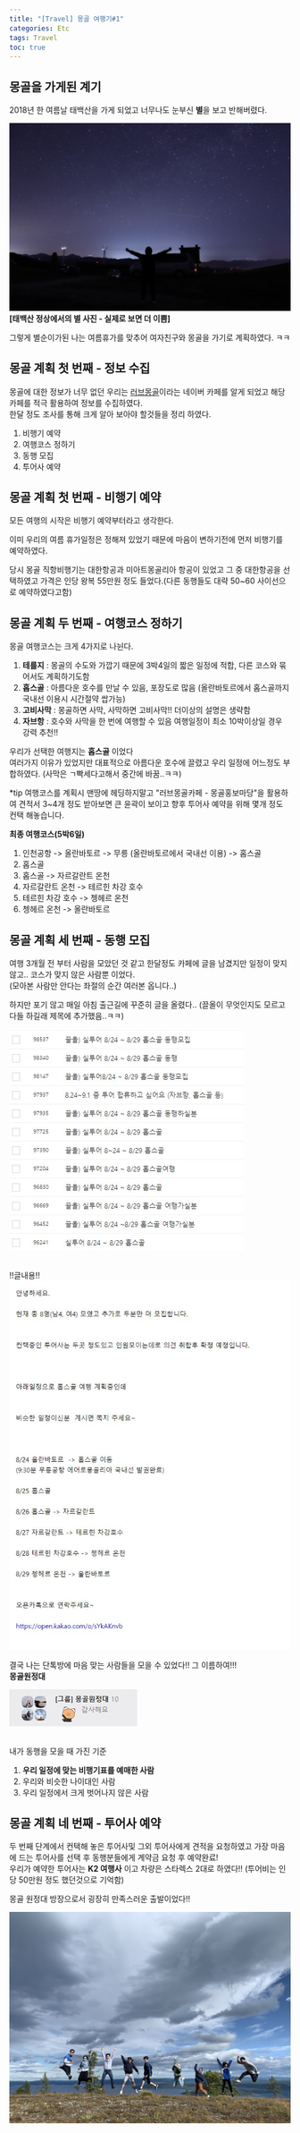 ```yaml
---
title: "[Travel] 몽골 여행기#1"
categories: Etc
tags: Travel
toc: true
---
```

## 몽골을 가게된 계기

2018년 한 여름날 태백산을 가게 되었고 너무나도 눈부신 **별**을 보고 반해버렸다. <br>

<img src="/assets/images/tra/mongolia/1526796702333.jpg"  title="태백산 정상에서의 별" ><strong> [태백산 정상에서의 별 사진 - 실제로 보면 더 이쁨] </strong>
  
그렇게 별순이가된 나는 여름휴가를 맞추어 여자친구와 몽골을 가기로 계획하였다. ㅋㅋ<br>



## 몽골 계획 첫 번째 - 정보 수집
몽골에 대한 정보가 너무 없던 우리는 [러브몽골](https://cafe.naver.com/lovemongol)이라는 네이버 카페를 알게 되었고 해당카페를 적극 활용하여 정보를 수집하였다. <br>
한달 정도 조사를 통해 크게 알아 보아야 할것들을 정리 하였다.

1. 비행기 예약
2. 여행코스 정하기
3. 동행 모집
4. 투어사 예약


## 몽골 계획 첫 번째 - 비행기 예약
모든 여행의 시작은 비행기 예약부터라고 생각한다. <br>

이미 우리의 여름 휴가일정은 정해져 있었기 때문에 마음이 변하기전에 먼저 비행기를 예약하였다. <br>

당시 몽골 직항비행기는 대한항공과 미아트몽골리아 항공이 있었고 그 중 대한항공을 선택하였고 가격은 인당 왕복 55만원 정도 들었다.(다른 동행들도 대략 50~60 사이선으로 예약하였다고함) <br>


## 몽골 계획 두 번째 - 여행코스 정하기
몽골 여행코스는 크게 4가지로 나뉜다. <br> 

1. **테를지**   : 몽골의 수도와 가깝기 때문에 3박4일의 짧은 일정에 적합, 다른 코스와 묶어서도 계획하기도함
2. **홉스골**   : 아름다운 호수를 만날 수 있음, 포장도로 많음 (올란바토르에서 홉스골까지 국내선 이용시 시간절약 쌉가능)
3. **고비사막** : 몽골하면 사막, 사막하면 고비사막!! 더이상의 설명은 생략함
4. **자브항**   : 호수와 사막을 한 번에 여행할 수 있음 여행일정이 최소 10박이상일 경우 강력 추천!!  

우리가 선택한 여행지는 **홉스골** 이었다 <br>
여러가지 이유가 있었지만 대표적으로 아름다운 호수에 끌렸고 우리 일정에 어느정도 부합하였다. (사막은 ㄱ빡세다고해서 중간에 바꿈..ㅋㅋ) <br>

*tip 여행코스를 계획시 맨땅에 헤딩하지말고 "러브몽골카페 - 몽골홍보마당"을 활용하여 견적서 3~4개 정도 받아보면 큰 윤곽이 보이고 향후 투어사 예약을 위해 몇개 정도 컨택 해놓습니다. <br>

**최종 여행코스(5박6일)**

1. 인천공항 -> 올란바토르 -> 무릉 (올란바토르에서 국내선 이용) -> 홉스골 
2. 홉스골
3. 홉스골 -> 자르갈란트 온천
4. 자르갈란트 온천 -> 테르힌 차강 호수
5. 테르힌 차강 호수 -> 쳉헤르 온천
6. 쳉헤르 온천 -> 올란바토르


## 몽골 계획 세 번째 - 동행 모집
여행 3개월 전 부터 사람을 모았던 것 같고 한달정도 카페에 글을 남겼지만 일정이 맞지 않고.. 코스가 맞지 않은 사람뿐 이었다. <br>
(모아본 사람만 안다는 좌절의 순간 여러본 옵니다..) <br>

하지만 포기 않고 매일 아침 출근길에 꾸준히 글을 올렸다.. (끌올이 무엇인지도 모르고 다들 하길래 제목에 추가했음..ㅋㅋ) <br>

<img src="/assets/images/tra/mongolia/peopleget.jpg"   >
<br><br>

!!글내용!!
<img src="/assets/images/tra/mongolia/2020-07-22 221216.jpg"   >

결국 나는 단톡방에 마음 맞는 사람들을 모을 수 있었다!! 그 이름하여!!! <br>
 **몽골원정대** <br>

<img src="/assets/images/tra/mongolia/2020-07-22 220525.jpg" > <br> <br> 


내가 동행을 모을 때 가진 기준
1. **우리 일정에 맞는 비행기표를 예매한 사람**
2. 우리와 비슷한 나이대인 사람
3. 우리 일정에서 크게 벗어나지 않은 사람


## 몽골 계획 네 번째 - 투어사 예약
두 번째 단계에서 컨택해 놓은 투어사및 그외 투어사에게 견적을 요청하였고 가장 마음에 드는 투어사를 선택 후 동행분들에게 계약금 요청 후 예약완료! <br>
우리가 예약한 투어사는 **K2 여행사** 이고 차량은 스타렉스 2대로 하였다!! (투어비는 인당 50만원 정도 했던것으로 기억함) <br>

몽골 원정대 방장으로서 굉장히 만족스러운 출발이었다!! <br>

<img src="/assets/images/tra/mongolia/1566784761113-0.jpg">